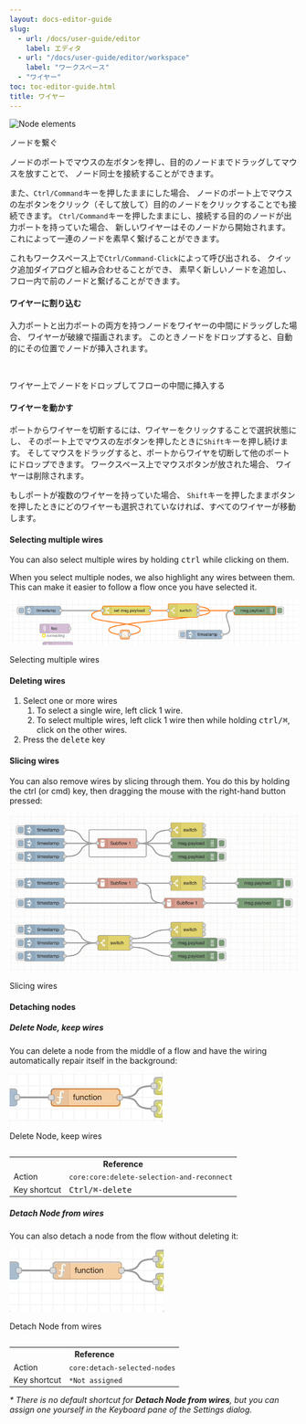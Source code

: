 ```yaml
---
layout: docs-editor-guide
slug:
  - url: /docs/user-guide/editor
    label: エディタ
  - url: "/docs/user-guide/editor/workspace"
    label: "ワークスペース"
  - "ワイヤー"
toc: toc-editor-guide.html
title: ワイヤー
---
```


<div style="width: 435px" class="figure align-right">
  <img src="../images/editor-node-wire.png" alt="Node elements">
  <p class="caption">ノードを繋ぐ</p>
</div>

ノードのポートでマウスの左ボタンを押し、目的のノードまでドラッグしてマウスを放すことで、
ノード同士を接続することができます。

また、`Ctrl/Command`キーを押したままにした場合、
ノードのポート上でマウスの左ボタンをクリック（そして放して）目的のノードをクリックすることでも接続できます。
`Ctrl/Command`キーを押したままにし、接続する目的のノードが出力ポートを持っていた場合、
新しいワイヤーはそのノードから開始されます。
これによって一連のノードを素早く繋げることができます。

これもワークスペース上で`Ctrl/Command-Click`によって呼び出される、
クイック追加ダイアログと組み合わせることができ、
素早く新しいノードを追加し、フロー内で前のノードと繋げることができます。


#### ワイヤーに割り込む

入力ポートと出力ポートの両方を持つノードをワイヤーの中間にドラッグした場合、
ワイヤーが破線で描画されます。
このときノードをドロップすると、自動的にその位置でノードが挿入されます。

<div class="figure">
  <img src="../images/editor-wiring-splice.png" alt="">
  <p class="caption">ワイヤー上でノードをドロップしてフローの中間に挿入する</p>
</div>

#### ワイヤーを動かす

ポートからワイヤーを切断するには、ワイヤーをクリックすることで選択状態にし、
そのポート上でマウスの左ボタンを押したときに`Shift`キーを押し続けます。
そしてマウスをドラッグすると、ポートからワイヤを切断して他のポートにドロップできます。
ワークスペース上でマウスボタンが放された場合、
ワイヤーは削除されます。

もしポートが複数のワイヤーを持っていた場合、
`Shift`キーを押したままボタンを押したときにどのワイヤーも選択されていなければ、すべてのワイヤーが移動します。

#### Selecting multiple wires

You can also select multiple wires by holding <kbd>ctrl</kbd> while clicking on them.

When you select multiple nodes, we also highlight any wires between them. This can make it easier to follow a flow once you have selected it.

<div class="figure">
  <img src="../images/select-multiple-wires.png" alt="">
  <p class="caption">Selecting multiple wires</p>
</div>


#### Deleting wires

1. Select one or more wires 
    1. To select a single wire, left click 1 wire.
    1. To select multiple wires, left click 1 wire then while holding <kbd>ctrl/⌘</kbd>, click on the other wires.
1. Press the <kbd>delete</kbd> key


#### Slicing wires
You can also remove wires by slicing through them. You do this by holding the ctrl (or cmd) key, then dragging the mouse with the right-hand button pressed:

<div class="figure">
  <img src="../images/slicing-wires.gif" alt="">
  <p class="caption">Slicing wires</p>
</div>


#### Detaching nodes

##### Delete Node, keep wires
You can delete a node from the middle of a flow and have the wiring automatically repair itself in the background:


<div class="row">
  <div class="figure column">
    <img src="../images/delete-node-keep-wires.gif" alt="">
    <p class="caption">Delete Node, keep wires</p>
  </div>
  <table class="action-ref double-column">
    <tr><th colspan="2">Reference</th></tr>
    <tr><td>Action</td><td><code>core:core:delete-selection-and-reconnect</code></td></tr>
    <tr><td>Key shortcut</td><td><kbd>Ctrl/⌘-delete</kbd></td></tr>
  </table>
</div>

##### Detach Node from wires
You can also detach a node from the flow without deleting it:

<div class="row">
  <div class="figure column">
    <img src="../images/detatch-node-from-wire.gif" alt="">
    <p class="caption">Detach Node from wires</p>
  </div>
  <table class="action-ref double-column">
    <tr><th colspan="2">Reference</th></tr>
    <tr><td>Action</td><td><code>core:detach-selected-nodes</code></td></tr>
    <tr><td>Key shortcut</td><td><code>*Not assigned</code></td></tr>
  </table>
</div>

<i>\* There is no default shortcut for **Detach Node from wires**, but you can assign one yourself in the Keyboard pane of the Settings dialog.</i> 
